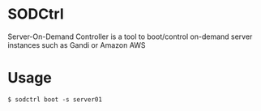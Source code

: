 SODCtrl
=========

Server-On-Demand Controller is a tool to boot/control on-demand server instances such as Gandi or Amazon AWS

Usage
======
`$ sodctrl boot -s server01`
